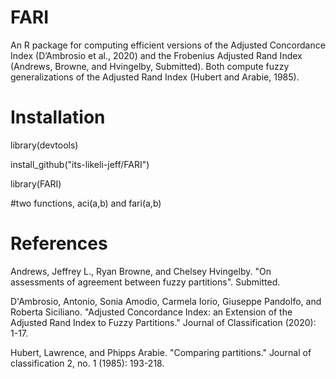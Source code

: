 # FARI
An R package for computing efficient versions of the Adjusted Concordance Index (D’Ambrosio  et  al., 2020) and the Frobenius Adjusted Rand Index (Andrews, Browne, and Hvingelby, Submitted). Both compute fuzzy generalizations of the Adjusted Rand Index (Hubert and Arabie, 1985).


# Installation
library(devtools)

install_github("its-likeli-jeff/FARI")

library(FARI)

#two functions, aci(a,b) and fari(a,b)


# References
Andrews, Jeffrey L., Ryan Browne, and Chelsey Hvingelby. "On assessments of agreement between fuzzy partitions". Submitted.

D'Ambrosio, Antonio, Sonia Amodio, Carmela Iorio, Giuseppe Pandolfo, and Roberta Siciliano. "Adjusted Concordance Index: an Extension of the Adjusted Rand Index to Fuzzy Partitions." Journal of Classification (2020): 1-17.

Hubert, Lawrence, and Phipps Arabie. "Comparing partitions." Journal of classification 2, no. 1 (1985): 193-218.
